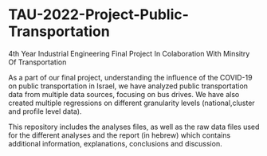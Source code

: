 # TAU-2022-Project-Public-Transportation
4th Year Industrial Engineering Final Project In Colaboration With Minsitry Of Transportation

As a part of our final project, understanding the influence of the COVID-19 on public transportation in Israel, we have analyzed public transportation data from multiple data sources, focusing on bus drives. We have also created multiple regressions on different granularity levels (national,cluster and profile level data).

This repository includes the analyses files, as well as the raw data files used for the different analyses and the report (in hebrew) which contains additional information, explanations, conclusions and discussion.
